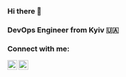 ### Hi there 👋

### DevOps Engineer from Kyiv 🇺🇦

### Connect with me:

[<img align="left" alt="VladTkachuk | Instagram" width="22px" src="https://cdn.jsdelivr.net/npm/simple-icons@v3/icons/instagram.svg" />][instagram]
[<img align="left" alt="VladTkachuk | Linkedin" width="22px" src="https://cdn.jsdelivr.net/npm/simple-icons@v3/icons/linkedin.svg" />][linkedin]

[instagram]: https://www.instagram.com/tkachuk9_/
[linkedin]: https://www.linkedin.com/in/tkachuk09/
